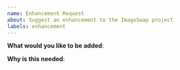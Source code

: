 ```yaml
---
name: Enhancement Request
about: Suggest an enhancement to the ImageSwap project
labels: enhancement
---
```


<!-- Please only use this template for submitting enhancement requests -->

**What would you like to be added**:

**Why is this needed**: